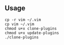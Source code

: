 Usage
-----

    cp -r vim ~/.vim
    cp vim ~/.vim
    chmod u+x clone-plugins
    chmod u+x update-plugins
    ./clone-plugins

